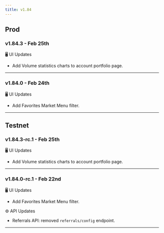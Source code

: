 ```yaml
---
title: v1.84
---
```


## Prod
### v1.84.3 - Feb 25th
🖥️  UI Updates
* Add Volume statistics charts to account portfolio page.
---
### v1.84.0 - Feb 24th
🖥️  UI Updates
* Add Favorites Market Menu filter.
---

## Testnet
### v1.84.3-rc.1 - Feb 25th
🖥️  UI Updates
* Add Volume statistics charts to account portfolio page.
---
### v1.84.0-rc.1 - Feb 22nd
🖥️  UI Updates
* Add Favorites Market Menu filter.

⚙️ API Updates
* Referrals API: removed `referrals/config` endpoint.
---
